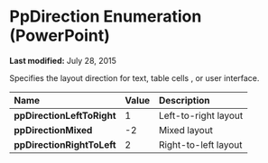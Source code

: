 
# PpDirection Enumeration (PowerPoint)

 **Last modified:** July 28, 2015

Specifies the layout direction for text, table cells , or user interface.


|**Name**|**Value**|**Description**|
|:-----|:-----|:-----|
| **ppDirectionLeftToRight**|1|Left-to-right layout|
| **ppDirectionMixed**|-2|Mixed layout|
| **ppDirectionRightToLeft**|2|Right-to-left layout|
